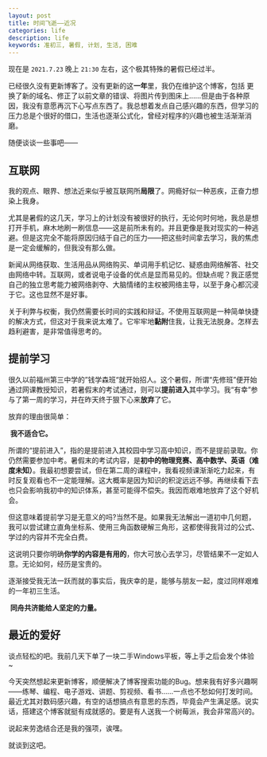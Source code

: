 ```yaml
---
layout: post
title: 时间飞逝——近况
categories: life
description: life
keywords: 准初三, 暑假, 计划, 生活, 困难
---
```






现在是 `2021.7.23` 晚上 `21:30` 左右，这个极其特殊的暑假已经过半。

已经很久没有更新博客了。没有更新的这**一年**里，我仍在维护这个博客，包括 更换了新的域名、修正了以前文章的错误、将图片传到图床上……但是由于各种原因，我没有意愿再沉下心写点东西了。我总想着发点自己感兴趣的东西，但学习的压力总是个很好的借口，生活也逐渐公式化，曾经对程序的兴趣也被生活渐渐消磨。

随便谈谈一些事吧——

## 互联网

我的观点、眼界、想法近来似乎被互联网所**局限**了。网瘾好似一种恶疾，正奋力想染上我身。

尤其是暑假的这几天，学习上的计划没有被很好的执行，无论何时何地，我总是想打开手机，麻木地刷一刷信息——这是前所未有的。并且更像是我对现实的一种逃避。但是这完全不能将原因归结于自己的压力——把这些时间拿去学习，我的焦虑是一定会缓解的，但我没有那么做。

新闻从网络获取、生活用品从网络购买、单词用手机记忆、疑惑由网络解答、社交由网络中转。互联网，或者说电子设备的优点是显而易见的。但缺点呢？我正感觉自己的独立思考能力被网络剥夺、大脑情绪的主权被网络主导，以至于身心都沉浸于它。这也显然不是好事。

关于利弊与权衡，我仍然需要长时间的实践和辩证。不使用互联网是一种简单快捷的解决方式，但这对于我来说太难了。它牢牢地**黏附**住我，让我无法脱身。怎样去趋利避害，是非常值得思考的。

## 提前学习

很久以前福州第三中学的”钱学森班“就开始招人。这个暑假，所谓“先修班”便开始通过网课教授知识，若暑假末的考试通过，则可以**提前进入**其中学习。我“有幸”参与了第一周的学习，并在昨天终于狠下心来**放弃**了它。

放弃的理由很简单：

​	**我不适合它。**

所谓的“提前进入”，指的是提前进入其校园中学习高中知识，而不是提前录取。你仍然需要参加中考。暑假末的考试内容，是**初中的物理竞赛、高中数学、英语（难度未知）**。我最初想要尝试，但在第二周的课程中，我看视频课渐渐吃力起来，有时反复观看也不一定能理解。这大概率是因为知识的积淀远远不够。再继续看下去也只会影响我初中的知识体系，甚至可能得不偿失。我因而艰难地放弃了这个好机会。

但这意味着提前学习是无意义的吗?当然不是。如果我无法解出一道初中几何题，我可以尝试建立直角坐标系、使用三角函数硬解三角形，这都使得我背过的公式、学过的内容并不完全白费。

这说明只要你明确**你学的内容是有用的**，你大可放心去学习，尽管结果不一定如人意。无论如何，经历是宝贵的。

逐渐接受我无法一跃而就的事实后，我庆幸的是，能够与朋友一起，度过同样艰难的一年初三生活。

​	**同舟共济能给人坚定的力量。**

## 最近的爱好

谈点轻松的吧。我前几天下单了一块二手Windows平板，等上手之后会发个体验~

今天突然想起来更新博客，顺便解决了博客搜索功能的Bug。想来我有好多兴趣啊——练琴、编程、电子游戏、讲题、剪视频、看书……一点也不愁如何打发时间。最近尤其对数码感兴趣，有空的话想搞点有意思的东西，毕竟会产生满足感。说实话，搭建这个博客就挺有成就感的。要是有人送我一个树莓派，我会非常高兴的。

说起来劳逸结合还是我的强项，诶嘿。



就谈到这吧。
